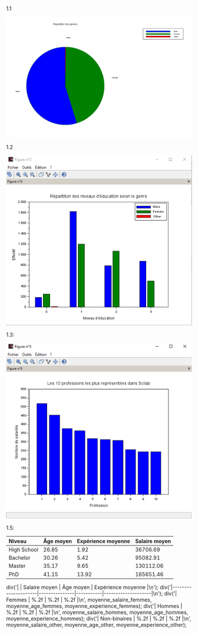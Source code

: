 1.1



<img src="./img/1.1.PNG"></div>


1.2


<img src="./img/1.2.PNG"></div>



1.3:

<img src="./img/1.3.PNG"></div>

1.5:

| Niveau      |  Âge moyen     |  Expérience moyenne      |  Salaire moyen     | 
| :---        |   :---        |     :---        |   :---        | 
| High School |      26.85 |                 1.92 |      36706.69
| Bachelor  |    30.26 |                 5.42 |      95082.91
| Master |  35.17 |                 9.65 |     130112.06
| PhD |  41.15 |                13.92 |     165651.46




div('|                     | Salaire moyen | Âge moyen | Expérience moyenne |\n');
div('|---------------------|---------------|-----------|--------------------|\n');
div('| Femmes              | %.2f          | %.2f      | %.2f               |\n', moyenne_salaire_femmes, moyenne_age_femmes, moyenne_experience_femmes);
div('| Hommes              | %.2f          | %.2f      | %.2f               |\n', moyenne_salaire_hommes, moyenne_age_hommes, moyenne_experience_hommes);
div('| Non-binaires        | %.2f          | %.2f      | %.2f               |\n', moyenne_salaire_other, moyenne_age_other, moyenne_experience_other);